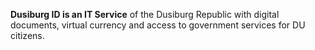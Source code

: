 **Dusiburg ID is an IT Service** of the Dusiburg Republic with digital documents, virtual currency and access to government services for DU citizens.